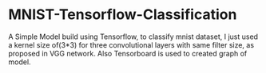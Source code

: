 # MNIST-Tensorflow-Classification
A Simple Model build using Tensorflow, to classify mnist dataset, I just used a kernel size of(3*3) for three convolutional layers with same filter size, as proposed in VGG network. 
Also Tensorboard is used to created graph of model.
